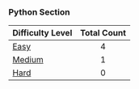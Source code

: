 ### Python Section
|Difficulty Level|    Total Count    |
|----------|:-------------:|
|[Easy](https://github.com/SwapnanilDhol/Coding-Interview-Challenges/tree/master/Python/Easy)|4|
|[Medium](https://github.com/SwapnanilDhol/Coding-Interview-Challenges/tree/master/Python/Medium)|1|
|[Hard](https://github.com/SwapnanilDhol/Coding-Interview-Challenges/tree/master/Python/Hard)|0|
